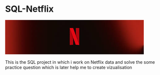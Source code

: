 # SQL-Netflix

![Netflix-Logo](Netflix.jpeg)

This is the SQL project in which i work on Netflix data and solve the some practice question which is later help me to create vizualisation
